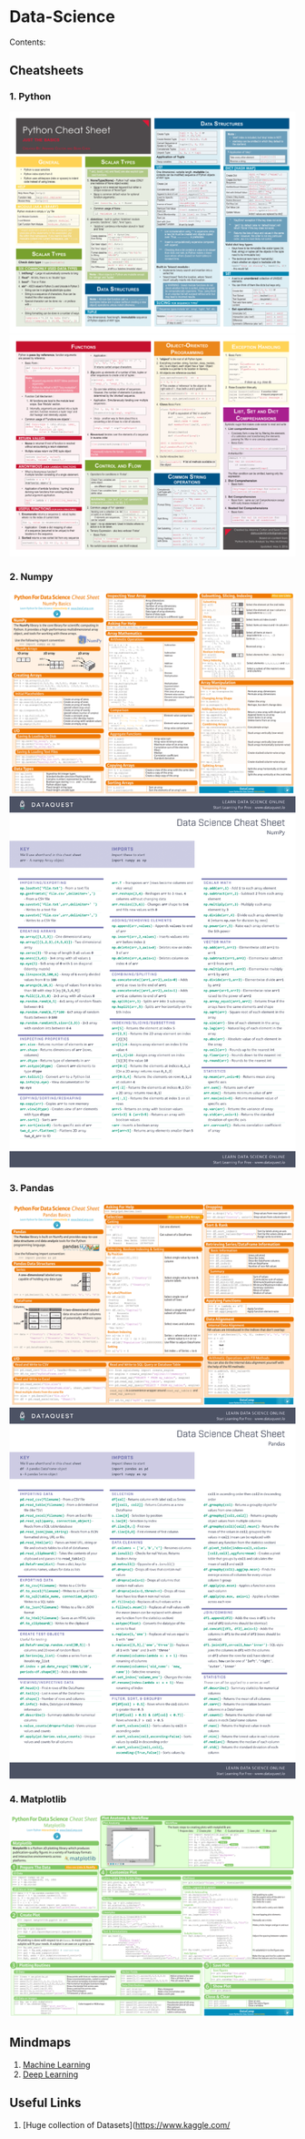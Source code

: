 # Data-Science

Contents:

## Cheatsheets

### 1. Python
![](cheatsheet-python-1.png)
![](cheatsheet-python-2.png)

### 2. Numpy
![](cheatsheet-numpy-1.png)
![](cheatsheet-numpy-1-1.png)

### 3. Pandas
![](cheatsheet-pandas-1.png)
![](pandas-cheat-sheet-1.png)

### 4. Matplotlib
![](cheatsheet-matplotlib-1.png)

## Mindmaps

1. [Machine Learning](https://github.com/GECA-CSE-DEPT/Data-Science/blob/master/Machine%20Learning.pdf)
2. [Deep Learning](https://github.com/GECA-CSE-DEPT/Data-Science/blob/master/Deep%20Learning.pdf)

## Useful Links

1. [Huge collection of Datasets](https://www.kaggle.com/

